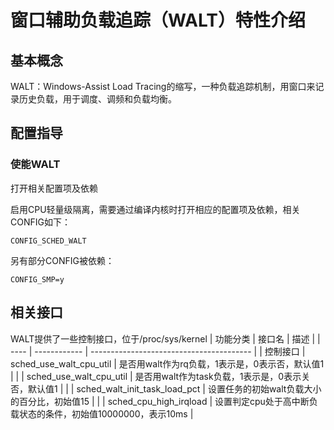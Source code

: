 # 窗口辅助负载追踪（WALT）特性介绍


## 基本概念

WALT：Windows-Assist Load Tracing的缩写，一种负载追踪机制，用窗口来记录历史负载，用于调度、调频和负载均衡。


## 配置指导

### 使能WALT
打开相关配置项及依赖

启用CPU轻量级隔离，需要通过编译内核时打开相应的配置项及依赖，相关CONFIG如下：

```
CONFIG_SCHED_WALT
```

另有部分CONFIG被依赖：

```
CONFIG_SMP=y
```
## 相关接口

WALT提供了一些控制接口，位于/proc/sys/kernel
| 功能分类 | 接口名          | 描述                                       |
| ---- | ------------ | ---------------------------------------- |
| 控制接口 | sched_use_walt_cpu_util      | 是否用walt作为rq负载，1表示是，0表示否，默认值1                        |
|      | sched_use_walt_cpu_util     | 是否用walt作为task负载，1表示是，0表示关否，默认值1                    |
|      | sched_walt_init_task_load_pct    | 设置任务的初始walt负载大小的百分比，初始值15 |
|      | sched_cpu_high_irqload   | 设置判定cpu处于高中断负载状态的条件，初始值10000000，表示10ms |
